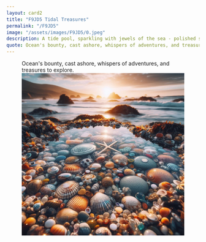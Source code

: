 ```yaml
---
layout: card2
title: "F9JD5 Tidal Treasures"
permalink: "/F9JD5"
image: "/assets/images/F9JD5/0.jpeg"
description: A tide pool, sparkling with jewels of the sea - polished shells, pebbles kissed by time, and secrets left behind.
quote: Ocean's bounty, cast ashore, whispers of adventures, and treasures to explore.
---
```


<figure>
  <figcaption>Ocean's bounty, cast ashore, whispers of adventures, and treasures to explore.</figcaption>
  <img src="/assets/images/F9JD5/0.jpeg" alt="A tide pool, sparkling with jewels of the sea - polished shells, pebbles kissed by time, and secrets left behind." title="A tide pool, sparkling with jewels of the sea - polished shells, pebbles kissed by time, and secrets left behind.">
</figure>


